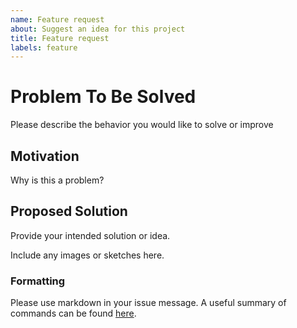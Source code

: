 ```yaml
---
name: Feature request
about: Suggest an idea for this project
title: Feature request
labels: feature
---
```


# Problem To Be Solved

Please describe the behavior you would like to solve or improve

## Motivation

Why is this a problem?

## Proposed Solution

Provide your intended solution or idea.

Include any images or sketches here.

### Formatting

Please use markdown in your issue message. A useful summary of commands can be found [here](https://guides.github.com/pdfs/markdown-cheatsheet-online.pdf).
